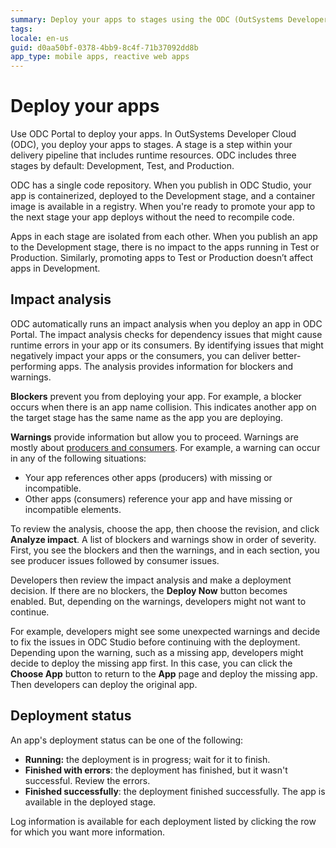```yaml
---
summary: Deploy your apps to stages using the ODC (OutSystems Developer Cloud) Portal. Analyze impact of deployment for other apps and consumers.
tags:
locale: en-us
guid: d0aa50bf-0378-4bb9-8c4f-71b37092dd8b
app_type: mobile apps, reactive web apps
---
```


# Deploy your apps

Use ODC Portal to deploy your apps. In OutSystems Developer Cloud (ODC), you deploy your apps to stages. A stage is a step within your delivery pipeline that includes runtime resources. ODC includes three stages by default: Development, Test, and Production.

ODC has a single code repository. When you publish in ODC Studio, your app is containerized, deployed to the Development stage, and a container image is available in a registry. When you're ready to promote your app to the next stage your app deploys without the need to recompile code.

Apps in each stage are isolated from each other. When you publish an app to the Development stage, there is no impact to the apps running in Test or Production. Similarly, promoting apps to Test or Production doesn’t affect apps in Development.

## Impact analysis

ODC automatically runs an impact analysis when you deploy an app in ODC Portal. The impact analysis checks for dependency issues that might cause runtime errors in your app or its consumers. By identifying issues that might negatively impact your apps or the consumers, you can deliver better-performing apps. The analysis provides information for blockers and warnings.

**Blockers** prevent you from deploying your app. For example, a blocker occurs when there is an app name collision. This indicates another app on the target stage has the same name as the app you are deploying.

**Warnings** provide information but allow you to proceed. Warnings are mostly about [producers and consumers](./building-apps/data/sharing.md). For example, a warning can occur in any of the following situations:

* Your app references other apps (producers) with missing or incompatible.
* Other apps (consumers) reference your app and have missing or incompatible elements.

To review the analysis, choose the app, then choose the revision, and click  **Analyze impact**. A list of blockers and warnings show in order of severity. First, you see the blockers and then the warnings, and in each section, you see producer issues followed by consumer issues.

Developers then review the impact analysis and make a deployment decision. If there are no blockers, the **Deploy Now** button becomes enabled. But, depending on the warnings, developers might not want to continue.

For example, developers might see some unexpected warnings and decide to fix the issues in ODC Studio before continuing with the deployment. Depending upon the warning, such as a missing app, developers might decide to deploy the missing app first. In this case, you can click the **Choose App** button to return to the **App** page and deploy the missing app. Then developers can deploy the original app.  

## Deployment status

An app's deployment status can be one of the following:

* **Running:** the deployment is in progress; wait for it to finish.
* **Finished with errors**: the deployment has finished, but it wasn't successful. Review the errors.
* **Finished successfully**: the deployment finished successfully. The app is available in the deployed stage.

Log information is available for each deployment listed by clicking the row for which you want more information.
